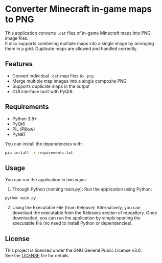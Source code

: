 # Converter Minecraft in-game maps to PNG

This application converts `.dat` files of in-game Minecraft maps into PNG image files.  
It also supports combining multiple maps into a single image by arranging them in a grid. Duplicate maps are allowed and handled correctly.

## Features

- Convert individual `.dat` map files to `.png`
- Merge multiple map images into a single composite PNG
- Supports duplicate maps in the output
- GUI interface built with PyQt6

## Requirements

- Python 3.8+
- PyQt6
- PIL (Pillow)
- PyNBT

You can install the dependencies with:

```bash
pip install -r requirements.txt
```

## Usage

You can run the application in two ways:

1. Through Python (running main.py):
Run the application using Python:

```bash
python main.py
```

2. Using the Executable File (from Release):
Alternatively, you can download the executable from the Releases section of repository.
Once downloaded, you can run the application by simply opening the executable file (no need to install Python or dependencies).

## License

This project is licensed under the GNU General Public License v3.0.  
See the [LICENSE](./LICENSE) file for details.